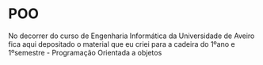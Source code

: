 # POO
No decorrer do curso de Engenharia Informática da Universidade de Aveiro fica aqui depositado o material que eu criei para a cadeira do 1ºano e 1ºsemestre - Programação Orientada a objetos
